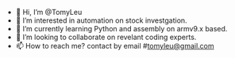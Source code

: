 - 👋 Hi, I’m @TomyLeu
- 👀 I’m interested in automation on stock investgation.
- 🌱 I’m currently learning Python and assembly on armv9.x based.
- 💞️ I’m looking to collaborate on revelant coding experts.
- 📫 How to reach me? contact by email #tomyleu@gmail.com

<!---
TomyLeu/TomyLeu is a ✨ special ✨ repository because its `README.md` (this file) appears on your GitHub profile.
You can click the Preview link to take a look at your changes.
--->
